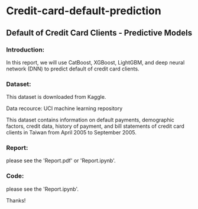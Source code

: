 # Credit-card-default-prediction

## Default of Credit Card Clients - Predictive Models

### Introduction:

In this report, we will use CatBoost, XGBoost, LightGBM, and deep neural network (DNN) to predict default of credit card clients.

### Dataset:

This dataset is downloaded from Kaggle.

Data recource: UCI machine learning repository

This dataset contains information on default payments, demographic factors, credit data, history of payment, and bill statements of credit card clients in Taiwan from April 2005 to September 2005.

### Report: 
please see the 'Report.pdf' or 'Report.ipynb'.

### Code:
please see the 'Report.ipynb'.

Thanks!

